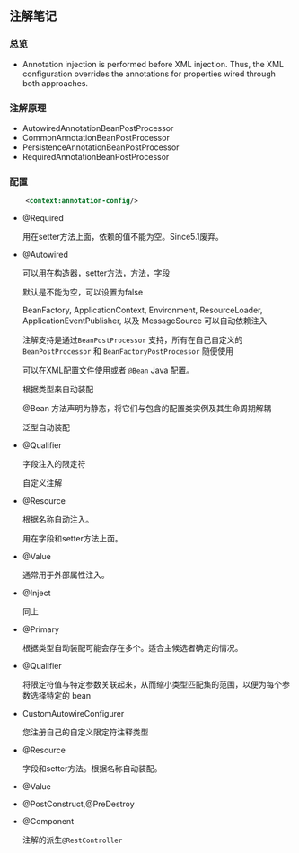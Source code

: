 
## 注解笔记

### 总览

- Annotation injection is performed before XML injection. Thus, the XML configuration overrides the annotations for properties wired through both approaches.


### 注解原理

- AutowiredAnnotationBeanPostProcessor
- CommonAnnotationBeanPostProcessor
- PersistenceAnnotationBeanPostProcessor
- RequiredAnnotationBeanPostProcessor

### 配置

```xml
    <context:annotation-config/>
```

- @Required
  
    用在setter方法上面，依赖的值不能为空。Since5.1废弃。

- @Autowired

    可以用在构造器，setter方法，方法，字段
    
    默认是不能为空，可以设置为false
  
    BeanFactory, ApplicationContext, Environment, ResourceLoader, ApplicationEventPublisher, 以及 MessageSource 可以自动依赖注入

    注解支持是通过`BeanPostProcessor` 支持，所有在自己自定义的 `BeanPostProcessor` 和 `BeanFactoryPostProcessor` 随便使用

    可以在XML配置文件使用或者 `@Bean` Java 配置。

    根据类型来自动装配

    @Bean 方法声明为静态，将它们与包含的配置类实例及其生命周期解耦

    泛型自动装配

- @Qualifier
  
    字段注入的限定符

    自定义注解

- @Resource

    根据名称自动注入。

    用在字段和setter方法上面。

- @Value

    通常用于外部属性注入。

    

- @Inject 

    同上

- @Primary

  根据类型自动装配可能会存在多个。适合主候选者确定的情况。

- @Qualifier

  将限定符值与特定参数关联起来，从而缩小类型匹配集的范围，以便为每个参数选择特定的 bean

- CustomAutowireConfigurer

  您注册自己的自定义限定符注释类型

- @Resource

  字段和setter方法。根据名称自动装配。

- @Value

- @PostConstruct,@PreDestroy

- @Component

  注解的派生`@RestController`  


  
    